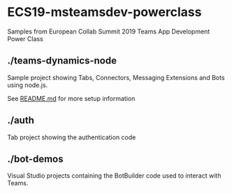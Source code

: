 # ECS19-msteamsdev-powerclass

Samples from European Collab Summit 2019 Teams App Development Power Class

## ./teams-dynamics-node
 Sample project showing Tabs, Connectors, Messaging Extensions and Bots using node.js.

 See [README.md](teams-dynamics-node/README.md) for more setup information

## ./auth
 Tab project showing the authentication code

 ## ./bot-demos
 Visual Studio projects containing the BotBuilder code used to interact with Teams.